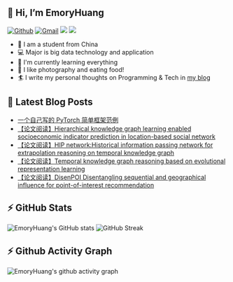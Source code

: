 ## 👋 Hi, I’m EmoryHuang
[![Github](https://img.shields.io/badge/-Github-000?style=flat&logo=Github&logoColor=white)](https://github.com/emoryhuang)
[![Gmail](https://img.shields.io/badge/-Gmail-c14438?style=flat&logo=Gmail&logoColor=white)](mailto:vunihbolvep@gmail.com)
![](https://komarev.com/ghpvc/?username=EmoryHuang)
![](https://img.shields.io/badge/build-passing-brightgreen)
- 🧐 I am a student from China
- 💻 Major is big data technology and application
- 🌱 I'm currently learning everything
- 👯 I like photography and eating food!
- 🏄‍ I write my personal thoughts on Programming & Tech in [my blog](https://emoryhuang.github.io)


## 📕 Latest Blog Posts
<!-- STACKOVERFLOW:START -->
- [一个自己写的 PyTorch 简单框架范例](https://emoryhuang.cn/blog/4276851715.html)
- [【论文阅读】Hierarchical knowledge graph learning enabled socioeconomic indicator prediction in location-based social network](https://emoryhuang.cn/blog/4050989876.html)
- [【论文阅读】HIP network:Historical information passing network for extrapolation reasoning on temporal knowledge graph](https://emoryhuang.cn/blog/1257529973.html)
- [【论文阅读】Temporal knowledge graph reasoning based on evolutional representation learning](https://emoryhuang.cn/blog/3305569686.html)
- [【论文阅读】DisenPOI Disentangling sequential and geographical influence for point-of-interest recommendation](https://emoryhuang.cn/blog/708003372.html)
<!-- STACKOVERFLOW:END -->

## ⚡ GitHub Stats
![EmoryHuang's GitHub stats](https://github-readme-stats.vercel.app/api?username=EmoryHuang&show_icons=true&theme=tokyonight)
![GitHub Streak](https://github-readme-streak-stats.herokuapp.com/?user=EmoryHuang&theme=tokyonight)


## ⚡ Github Activity Graph
![EmoryHuang's github activity graph](https://activity-graph.herokuapp.com/graph?username=EmoryHuang&theme=dracula)

<!---
EmoryHuang/EmoryHuang is a ✨ special ✨ repository because its `README.md` (this file) appears on your GitHub profile.
You can click the Preview link to take a look at your changes.
--->

